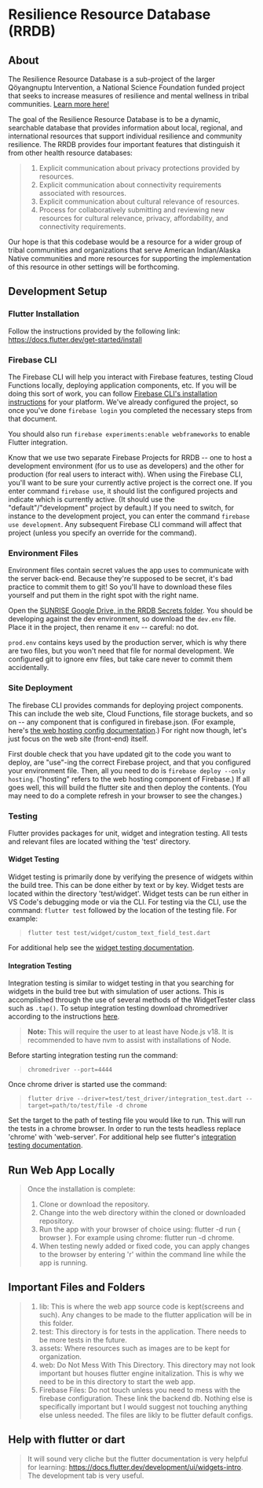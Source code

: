 # Resilience Resource Database (RRDB)

## About
The Resilience Resource Database is a sub-project of the larger Qöyangnuptu Intervention, a National Science Foundation funded project that seeks to increase measures of resilience and mental wellness in tribal communities. [Learn more here!](https://sites.google.com/nau.edu/qoyangnuptu/home) 

The goal of the Resilience Resource Database is to be a dynamic, searchable database that provides information about local, regional, and international resources that support individual resilience and community resilience. The RRDB provides four important features that distinguish it from other health resource databases:

> 1) Explicit communication about privacy protections provided by resources. 
> 2) Explicit communication about connectivity requirements associated with resources. 
> 3) Explicit communication about cultural relevance of resources. 
> 4) Process for collaboratively submitting and reviewing new resources for cultural relevance, privacy, affordability, and connectivity requirements.

Our hope is that this codebase would be a resource for a wider group of tribal communities and organizations that serve American Indian/Alaska Native communities and more resources for supporting the implementation of this resource in other settings will be forthcoming. 

## Development Setup

### Flutter Installation

Follow the instructions provided by the following link: https://docs.flutter.dev/get-started/install

### Firebase CLI

The Firebase CLI will help you interact with Firebase features, testing Cloud Functions locally, deploying application components, etc. If you will be doing this sort of work, you can follow [Firebase CLI's installation instructions](https://firebase.google.com/docs/cli) for your platform. We've already configured the project, so once you've done `firebase login` you completed the necessary steps from that document.

You should also run `firebase experiments:enable webframeworks` to enable Flutter integration.

Know that we use two separate Firebase Projects for RRDB -- one to host a development environment (for us to use as developers) and the other for production (for real users to interact with). When using the Firebase CLI, you'll want to be sure your currently active project is the correct one. If you enter command `firebase use`, it should list the configured projects and indicate which is currently active. (It should use the "default"/"development" project by default.) If you need to switch, for instance to the development project, you can enter the command `firebase use development`. Any subsequent Firebase CLI command will affect that project (unless you specify an override for the command).

### Environment Files

Environment files contain secret values the app uses to communicate with the server back-end. Because they're supposed to be secret, it's bad practice to commit them to git! So you'll have to download these files yourself and put them in the right spot with the right name.

Open the [SUNRISE Google Drive, in the RRDB Secrets folder](https://drive.google.com/drive/folders/1FZ4E5xWmeBb3uxIzHn8gFQy_Qw24IMOq). You should be developing against the dev environment, so download the `dev.env` file. Place it in the project, then rename it `env` -- careful: no dot.

`prod.env` contains keys used by the production server, which is why there are two files, but you won't need that file for normal development. We configured git to ignore env files, but take care never to commit them accidentally.

### Site Deployment

The firebase CLI provides commands for deploying project components. This can include the web site, Cloud Functions, file storage buckets, and so on -- any component that is configured in firebase.json. (For example, here's [the web hosting config documentation](https://firebase.google.com/docs/hosting/full-config).) For right now though, let's just focus on the web site (front-end) itself.

First double check that you have updated git to the code you want to deploy, are "use"-ing the correct Firebase project, and that you configured your environment file. Then, all you need to do is `firebase deploy --only hosting`. ("hosting" refers to the web hosting component of Firebase.) If all goes well, this will build the flutter site and then deploy the contents. (You may need to do a complete refresh in your browser to see the changes.)

### Testing

Flutter provides packages for unit, widget and integration testing. All tests and relevant files are located withing the 'test' directory.

#### Widget Testing
Widget testing is primarily done by verifying the presence of widgets within the build tree. This can be done either by text or by key. Widget tests are located within the directory 'test/widget'. Widget tests can be run either in VS Code's debugging mode or via the CLI. For testing via the CLI, use the command: `flutter test` followed by the location of the testing file. For example:
>`flutter test test/widget/custom_text_field_test.dart`

For additional help see the [widget testing documentation](https://docs.flutter.dev/cookbook/testing/widget/introduction).

#### Integration Testing
Integration testing is similar to widget testing in that you searching for widgets in the build tree but with simulation of user actions. This is accomplished through the use of several methods of the WidgetTester class such as `.tap()`. To setup integration testing download chromedriver according to the instructions [here](https://docs.flutter.dev/testing/integration-tests#test-in-a-web-browser).<br>

>**Note:** This will require the user to at least have Node.js v18. It is recommended to have nvm to assist with installations of Node.<br>

Before starting integration testing run the command:

>`chromedriver --port=4444`

Once chrome driver is started use the command:

>`flutter drive --driver=test/test_driver/integration_test.dart --target=path/to/test/file -d chrome`

Set the target to the path of testing file you would like to run. This will run the tests in a chrome browser. In order to run the tests headless replace 'chrome' with 'web-server'. For additional help see flutter's [integration testing documentation](https://docs.flutter.dev/cookbook/testing/integration/introduction).

## Run Web App Locally
> Once the installation is complete:
> 1) Clone or download the repository.
> 2) Change into the web directory within the cloned or downloaded repository.
> 3) Run the app with your browser of choice using: flutter -d run { browser }. For example using chrome: flutter run -d chrome.
> 4) When testing newly added or fixed code, you can apply changes to the browser by entering 'r' within the command line while the app is running.

## Important Files and Folders
> 1) lib: This is where the web app source code is kept(screens and such). Any changes to be made to the flutter application will be in this folder.
> 2) test: This directory is for tests in the application. There needs to be more tests in the future. 
> 3) assets: Where resources such as images are to be kept for organization.
> 4) web: Do Not Mess With This Directory. This directory may not look important but houses flutter engine initalization. This is why we need to be in this directory to start the web app.
> 5) Firebase Files: Do not touch unless you need to mess with the firebase configuration. These link the backend db. 
> Nothing else is specifically important but I would suggest not touching anything else unless needed. The files are likly to be flutter default configs.

## Help with flutter or dart
> It will sound very cliche but the flutter documentation is very helpful for learning: https://docs.flutter.dev/development/ui/widgets-intro. The development tab is very useful.
